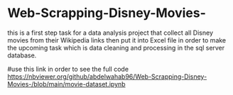 # Web-Scrapping-Disney-Movies-
this is a first step task for a data analysis project that collect all Disney movies from their Wikipedia links then put it into Excel file in order to make the upcoming task which is data cleaning and processing in the sql server database.

#use this link in order to see the full code 
https://nbviewer.org/github/abdelwahab96/Web-Scrapping-Disney-Movies-/blob/main/movie-dataset.ipynb
